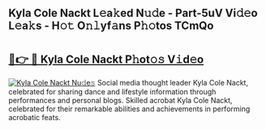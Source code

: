 ## Kyla Cole Nackt L𝚎a𝚔ed N𝚞𝚍e - Part-5uV Vi𝚍𝚎o L𝚎a𝚔s - H𝚘𝚝 O𝚗𝚕yf𝚊ns P𝚑𝚘tos TCmQo

# <h2><a href="http://kf9orf0.oniu.top/?m=Kyla+Cole+Nackt">🔗👉 🔴 Kyla Cole Nackt P𝚑ot𝚘𝚜 V𝚒d𝚎o</a></h2>

[![Kyla Cole Nackt Nu𝚍e𝚜](https://i.imgur.com/0qMVB7G.gif)](http://kf9orf0.oniu.top/?m=Kyla+Cole+Nackt)
Social media thought leader Kyla Cole Nackt, celebrated for sharing dance and lifestyle information through performances and personal blogs. Skilled acrobat Kyla Cole Nackt, celebrated for their remarkable abilities and achievements in performing acrobatic feats.  
